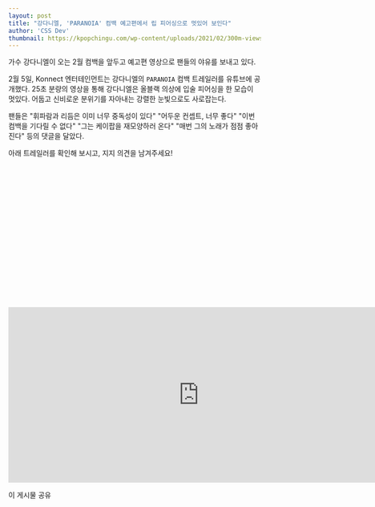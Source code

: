 ```yaml
---
layout: post
title: "강다니엘, 'PARANOIA' 컴백 예고편에서 립 피어싱으로 멋있어 보인다"
author: 'CSS Dev'
thumbnail: https://kpopchingu.com/wp-content/uploads/2021/02/300m-views-15-890x512.png
---
```



가수 강다니엘이 오는 2월 컴백을 앞두고 예고편 영상으로 팬들의 야유를 보내고 있다.

2월 5일, Konnect 엔터테인먼트는 강다니엘의 `PARANOIA` 컴백 트레일러를 유튜브에 공개했다. 25초 분량의 영상을 통해 강다니엘은 올블랙 의상에 입술 피어싱을 한 모습이 멋있다. 어둡고 신비로운 분위기를 자아내는 강렬한 눈빛으로도 사로잡는다.

팬들은 "휘파람과 리듬은 이미 너무 중독성이 있다" "어두운 컨셉트, 너무 좋다" "이번 컴백을 기다릴 수 없다" "그는 케이팝을 재모양하러 온다" "매번 그의 노래가 점점 좋아진다" 등의 댓글을 달았다.

아래 트레일러를 확인해 보시고, 지지 의견을 남겨주세요!


<div class="video_wrapper" style="padding-top: 56.25%;">
    <iframe width="760" height="350" frameborder="0" allow="accelerometer; autoplay; clipboard-write; encrypted-media; gyroscope; picture-in-picture" allowfullscreen="" class="lazyload" src="https://www.youtube.com/embed/53gkrU-Vjxo"></iframe>
</div>


이 게시물 공유